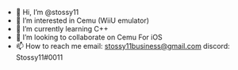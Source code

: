 - 👋 Hi, I’m @stossy11
- 👀 I’m interested in Cemu (WiiU emulator)
- 🌱 I’m currently learning C++
- 💞️ I’m looking to collaborate on Cemu For iOS
- 📫 How to reach me email: stossy11business@gmail.com discord: Stossy11#0011

<!---
stossy11/stossy11 is a ✨ special ✨ repository because its `README.md` (this file) appears on your GitHub profile.
You can click the Preview link to take a look at your changes.
--->
